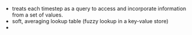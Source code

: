 - treats each timestep as a query to access and incorporate information from a set of values.
- soft, averaging lookup table (fuzzy lookup in a key-value store)
- 